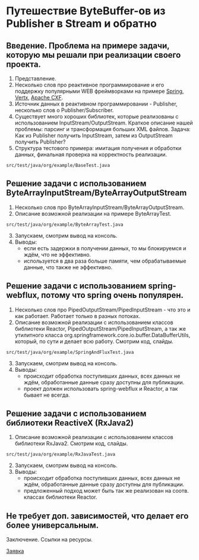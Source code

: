 # Путешествие ByteBuffer-ов из Publisher в Stream и обратно

## Введение. Проблема на примере задачи, которую мы решали при реализации своего проекта.
1. Представление.
2. Несколько слов про реактивное программирование и его поддержку популярными WEB фреймворками на примере [Spring](https://docs.spring.io/spring-framework/docs/current/reference/html/web-reactive.html),
   [Vertx](https://vertx.io/docs/#reactive), [Apache CXF](https://cxf.apache.org/docs/jax-rs-project-reactor-support.html).
3. Источник данных в реактивном программировании - Publisher, несколько слов о Publisher/Subscriber.
4. Существует много хороших библиотек, которые реализованы с использованием InputStream/OutputStream.
Краткое описание нашей проблемы: парсинг и трансформация больших XML файлов.
Задача: Как из Publisher<ByteBuffer> получить InputStream, затем из OutputStream получить Publisher<ByteBuffer>?
5. Структура тестового примера: имитация получения и обработки данных, финальная проверка на корректность реализации.
```
src/test/java/org/example/BaseTest.java
```

## Решение задачи с использованием ByteArrayInputStream/ByteArrayOutputStream
1. Несколько слов про ByteArrayInputStream/ByteArrayOutputStream.
2. Описание возможной реализации на примере ByteArrayTest.
```
src/test/java/org/example/ByteArrayTest.java
```
3. Запускаем, смотрим вывод на консоль.
4. Выводы:
    - если есть задержки в получении данных, то мы блокируемся и ждём, что не эффективно.
    - используется в два раза больше памяти, чем обрабатываемые данные, что также не эффективно.
  
## Решение задачи с использованием spring-webflux, потому что spring очень популярен.
1. Несколько слов про PipedOutputStream/PipedInputStream - что это и как работает.
Работает только в разных потоках.
2. Описание возможной реализации с использованием классов библиотеки Reactor, PipedOutputStream/PipedInputStream, а так же утилитного класса org.springframework.core.io.buffer.DataBufferUtils, который, по сути и делает всю работу. Смотрим код, слайды.
```
src/test/java/org/example/SpringAndFluxTest.java
```
3. Запускаем, смотрим вывод на консоль.
4. Выводы:
    - происходит обработка поступивших данных, всех данных не ждём, обработанные данные сразу доступны для публикации.
    - проект должен использовать spring-webflux и Reactor, а так бывает не всегда.
  
## Решение задачи с использованием библиотеки ReactiveX (RxJava2)
1. Описание возможной реализации с использованием классов библиотеки RxJava2. Смотрим код, слайды.
```
src/test/java/org/example/RxJavaTest.java
```
2. Запускаем, смотрим вывод на консоль.
3. Выводы:
    - происходит обработка поступивших данных, всех данных не ждём, обработанные данные сразу доступны для публикации.
    - предложенный подход может быть так же реализован на соотв. классах библиотеки Reactor.

## Не требует доп. зависимостей, что делает его более универсальным.
Заключение. Ссылки на ресурсы.


[Заявка](https://mm.jugru.team/java-conf/channels/garus_denis_jpoint-7084)